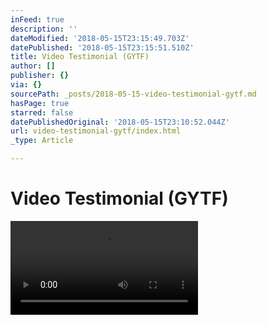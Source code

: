 ```yaml
---
inFeed: true
description: ''
dateModified: '2018-05-15T23:15:49.703Z'
datePublished: '2018-05-15T23:15:51.510Z'
title: Video Testimonial (GYTF)
author: []
publisher: {}
via: {}
sourcePath: _posts/2018-05-15-video-testimonial-gytf.md
hasPage: true
starred: false
datePublishedOriginal: '2018-05-15T23:10:52.044Z'
url: video-testimonial-gytf/index.html
_type: Article

---
```

# Video Testimonial (GYTF)
![](https://the-grid-user-content.s3-us-west-2.amazonaws.com/056d472f-2b2b-481d-bece-d6aee0da5de8.mp4)